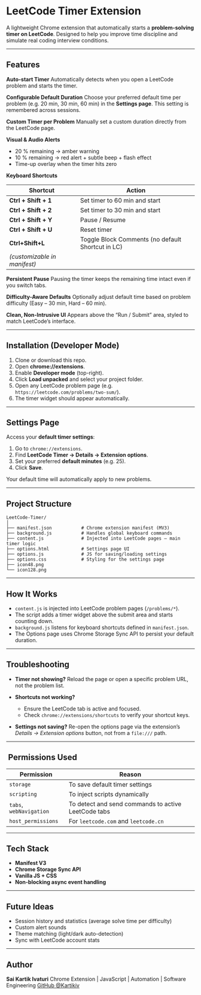 #  LeetCode Timer Extension

A lightweight Chrome extension that automatically starts a **problem-solving timer on LeetCode**.
Designed to help you improve time discipline and simulate real coding interview conditions.

---

## Features

 **Auto-start Timer**
Automatically detects when you open a LeetCode problem and starts the timer.

 **Configurable Default Duration**
Choose your preferred default time per problem (e.g. 20 min, 30 min, 60 min) in the **Settings page**.
This setting is remembered across sessions.

 **Custom Timer per Problem**
Manually set a custom duration directly from the LeetCode page.

 **Visual & Audio Alerts**

* 20 % remaining → amber warning
* 10 % remaining → red alert + subtle beep + flash effect
* Time-up overlay when the timer hits zero

 **Keyboard Shortcuts**

| Shortcut                     | Action                                            |
|------------------------------|---------------------------------------------------|
| **Ctrl + Shift + 1**         | Set timer to 60 min and start                     |
| **Ctrl + Shift + 2**         | Set timer to 30 min and start                     |
| **Ctrl + Shift + Y**         | Pause / Resume                                    |
| **Ctrl + Shift + U**         | Reset timer                                       |
| **Ctrl+Shift+L**             | Toggle Block Comments (no default Shortcut in LC) |
| *(customizable in manifest)* |                                                   |

 **Persistent Pause**
Pausing the timer keeps the remaining time intact even if you switch tabs.

 **Difficulty-Aware Defaults**
Optionally adjust default time based on problem difficulty (Easy – 30 min, Hard – 60 min).

 **Clean, Non-Intrusive UI**
Appears above the “Run / Submit” area, styled to match LeetCode’s interface.

---

##  Installation (Developer Mode)

1. Clone or download this repo.
2. Open **chrome://extensions**.
3. Enable **Developer mode** (top-right).
4. Click **Load unpacked** and select your project folder.
5. Open any LeetCode problem page (e.g. `https://leetcode.com/problems/two-sum/`).
6. The timer widget should appear automatically.

---

##  Settings Page

Access your **default timer settings**:

1. Go to `chrome://extensions`.
2. Find **LeetCode Timer → Details → Extension options**.
3. Set your preferred **default minutes** (e.g. 25).
4. Click **Save**.

Your default time will automatically apply to new problems.

---

##  Project Structure

```
LeetCode-Timer/
│
├── manifest.json           # Chrome extension manifest (MV3)
├── background.js           # Handles global keyboard commands
├── content.js              # Injected into LeetCode pages – main timer logic
├── options.html            # Settings page UI
├── options.js              # JS for saving/loading settings
├── options.css             # Styling for the settings page
├── icon48.png
└── icon128.png
```

---

## How It Works

* `content.js` is injected into LeetCode problem pages (`/problems/*`).
* The script adds a timer widget above the submit area and starts counting down.
* `background.js` listens for keyboard shortcuts defined in `manifest.json`.
* The Options page uses Chrome Storage Sync API to persist your default duration.

---

##  Troubleshooting

* **Timer not showing?**
  Reload the page or open a specific problem URL, not the problem list.

* **Shortcuts not working?**

    * Ensure the LeetCode tab is active and focused.
    * Check `chrome://extensions/shortcuts` to verify your shortcut keys.

* **Settings not saving?**
  Re-open the options page via the extension’s *Details → Extension options* button, not from a `file:///` path.

---

## ️ Permissions Used

| Permission              | Reason                                              |
| ----------------------- | --------------------------------------------------- |
| `storage`               | To save default timer settings                      |
| `scripting`             | To inject scripts dynamically                       |
| `tabs`, `webNavigation` | To detect and send commands to active LeetCode tabs |
| `host_permissions`      | For `leetcode.com` and `leetcode.cn`                |

---

##  Tech Stack

* **Manifest V3**
* **Chrome Storage Sync API**
* **Vanilla JS + CSS**
* **Non-blocking async event handling**

---

##  Future Ideas

*  Session history and statistics (average solve time per difficulty)
*  Custom alert sounds
*  Theme matching (light/dark auto-detection)
*  Sync with LeetCode account stats

---

##  Author

**Sai Kartik Ivaturi**
Chrome Extension | JavaScript | Automation | Software Engineering
[GitHub @Kartikiv](https://github.com/Kartikiv)

